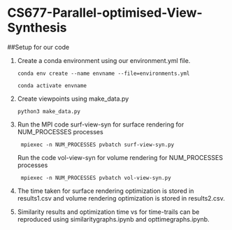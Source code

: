 # CS677-Parallel-optimised-View-Synthesis

##Setup for our code

1. Create a conda environment using our environment.yml file.
   ```
   conda env create --name envname --file=environments.yml 

   conda activate envname 
   ```
2. Create viewpoints using make_data.py
   ```
   python3 make_data.py
   ```

4. Run the MPI code surf-view-syn for surface rendering for NUM_PROCESSES processes
   ```
    mpiexec -n NUM_PROCESSES pvbatch surf-view-syn.py
   ```
   
   Run the code vol-view-syn for volume rendering for NUM_PROCESSES processes
   ```
    mpiexec -n NUM_PROCESSES pvbatch vol-view-syn.py
   ```

6. The time taken for surface rendering optimization is stored in results1.csv and volume rendering optimization is stored in results2.csv.
   
7. Similarity results and optimization time vs for time-trails can be reproduced using similaritygraphs.ipynb and opttimegraphs.ipynb.
